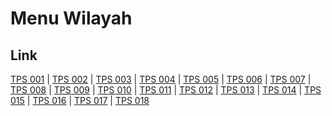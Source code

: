 # Menu Wilayah

## Link

[TPS 001](https://github.com/gigit-pemilu/pemilu-2024-94-papua-tengah/tree/main/pilpres/hitung-suara/sub/94-papua-tengah/sub/04-mimika/sub/13-kwamki-narama/sub/1001-harapan/sub/001-tps)
 | 
[TPS 002](https://github.com/gigit-pemilu/pemilu-2024-94-papua-tengah/tree/main/pilpres/hitung-suara/sub/94-papua-tengah/sub/04-mimika/sub/13-kwamki-narama/sub/1001-harapan/sub/002-tps)
 | 
[TPS 003](https://github.com/gigit-pemilu/pemilu-2024-94-papua-tengah/tree/main/pilpres/hitung-suara/sub/94-papua-tengah/sub/04-mimika/sub/13-kwamki-narama/sub/1001-harapan/sub/003-tps)
 | 
[TPS 004](https://github.com/gigit-pemilu/pemilu-2024-94-papua-tengah/tree/main/pilpres/hitung-suara/sub/94-papua-tengah/sub/04-mimika/sub/13-kwamki-narama/sub/1001-harapan/sub/004-tps)
 | 
[TPS 005](https://github.com/gigit-pemilu/pemilu-2024-94-papua-tengah/tree/main/pilpres/hitung-suara/sub/94-papua-tengah/sub/04-mimika/sub/13-kwamki-narama/sub/1001-harapan/sub/005-tps)
 | 
[TPS 006](https://github.com/gigit-pemilu/pemilu-2024-94-papua-tengah/tree/main/pilpres/hitung-suara/sub/94-papua-tengah/sub/04-mimika/sub/13-kwamki-narama/sub/1001-harapan/sub/006-tps)
 | 
[TPS 007](https://github.com/gigit-pemilu/pemilu-2024-94-papua-tengah/tree/main/pilpres/hitung-suara/sub/94-papua-tengah/sub/04-mimika/sub/13-kwamki-narama/sub/1001-harapan/sub/007-tps)
 | 
[TPS 008](https://github.com/gigit-pemilu/pemilu-2024-94-papua-tengah/tree/main/pilpres/hitung-suara/sub/94-papua-tengah/sub/04-mimika/sub/13-kwamki-narama/sub/1001-harapan/sub/008-tps)
 | 
[TPS 009](https://github.com/gigit-pemilu/pemilu-2024-94-papua-tengah/tree/main/pilpres/hitung-suara/sub/94-papua-tengah/sub/04-mimika/sub/13-kwamki-narama/sub/1001-harapan/sub/009-tps)
 | 
[TPS 010](https://github.com/gigit-pemilu/pemilu-2024-94-papua-tengah/tree/main/pilpres/hitung-suara/sub/94-papua-tengah/sub/04-mimika/sub/13-kwamki-narama/sub/1001-harapan/sub/010-tps)
 | 
[TPS 011](https://github.com/gigit-pemilu/pemilu-2024-94-papua-tengah/tree/main/pilpres/hitung-suara/sub/94-papua-tengah/sub/04-mimika/sub/13-kwamki-narama/sub/1001-harapan/sub/011-tps)
 | 
[TPS 012](https://github.com/gigit-pemilu/pemilu-2024-94-papua-tengah/tree/main/pilpres/hitung-suara/sub/94-papua-tengah/sub/04-mimika/sub/13-kwamki-narama/sub/1001-harapan/sub/012-tps)
 | 
[TPS 013](https://github.com/gigit-pemilu/pemilu-2024-94-papua-tengah/tree/main/pilpres/hitung-suara/sub/94-papua-tengah/sub/04-mimika/sub/13-kwamki-narama/sub/1001-harapan/sub/013-tps)
 | 
[TPS 014](https://github.com/gigit-pemilu/pemilu-2024-94-papua-tengah/tree/main/pilpres/hitung-suara/sub/94-papua-tengah/sub/04-mimika/sub/13-kwamki-narama/sub/1001-harapan/sub/014-tps)
 | 
[TPS 015](https://github.com/gigit-pemilu/pemilu-2024-94-papua-tengah/tree/main/pilpres/hitung-suara/sub/94-papua-tengah/sub/04-mimika/sub/13-kwamki-narama/sub/1001-harapan/sub/015-tps)
 | 
[TPS 016](https://github.com/gigit-pemilu/pemilu-2024-94-papua-tengah/tree/main/pilpres/hitung-suara/sub/94-papua-tengah/sub/04-mimika/sub/13-kwamki-narama/sub/1001-harapan/sub/016-tps)
 | 
[TPS 017](https://github.com/gigit-pemilu/pemilu-2024-94-papua-tengah/tree/main/pilpres/hitung-suara/sub/94-papua-tengah/sub/04-mimika/sub/13-kwamki-narama/sub/1001-harapan/sub/017-tps)
 | 
[TPS 018](https://github.com/gigit-pemilu/pemilu-2024-94-papua-tengah/tree/main/pilpres/hitung-suara/sub/94-papua-tengah/sub/04-mimika/sub/13-kwamki-narama/sub/1001-harapan/sub/018-tps)

